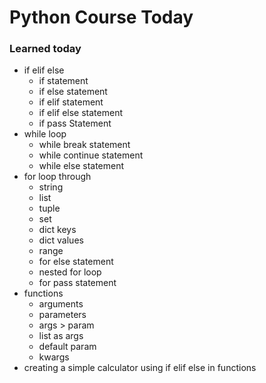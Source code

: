 # Python Course Today
### Learned today

* if elif else
    * if statement
    * if else statement
    * if elif statement
    * if elif else statement
    * if pass Statement
* while loop
    * while break statement
    * while continue statement
    * while else statement
* for loop through
    * string
    * list
    * tuple
    * set
    * dict keys
    * dict values
    * range
    * for else statement
    * nested for loop
    * for pass statement
* functions
    * arguments
    * parameters
    * args > param
    * list as args
    * default param
    * kwargs
* creating a simple calculator using if elif else in functions

